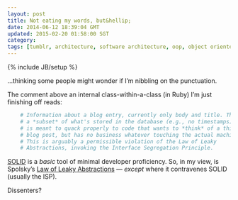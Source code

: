 ```yaml
---           
layout: post
title: Not eating my words, but&hellip;
date: 2014-06-12 18:39:04 GMT
updated: 2015-02-20 01:58:00 SGT
category:
tags: [tumblr, architecture, software architecture, oop, object oriented programming, design, solid]
---
```

{% include JB/setup %}

&hellip;thinking some people might wonder if I’m nibbling on the punctuation.

The comment above an internal class-within-a-class (in Ruby) I’m just finishing off reads:

```ruby
    # Information about a blog entry, currently only body and title. This is
    # a *subset* of what's stored in the database (e.g., no timestamps), and
    # is meant to quack properly to code that wants to *think* of a thing as a
    # blog post, but has no business whatever touching the actual machinery.
    # This is arguably a permissible violation of the Law of Leaky
    # Abstractions, invoking the Interface Segregation Principle.
```

[SOLID](https://en.wikipedia.org/wiki/SOLID) is a _basic_ tool of minimal developer proficiency. So, in my view, is Spolsky’s [Law of Leaky Abstractions](http://www.joelonsoftware.com/articles/LeakyAbstractions.html) &mdash; _except_ where it contravenes SOLID (usually the ISP).

Dissenters?
